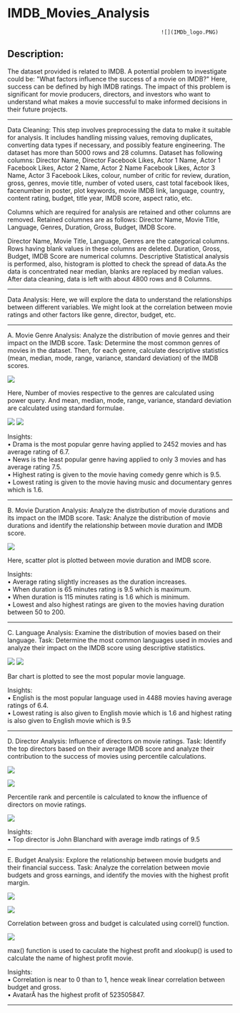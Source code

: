 # IMDB_Movies_Analysis
                                                    ![](IMDb_logo.PNG)

## Description:
The dataset provided is related to IMDB.
A potential problem to investigate could be: "What factors influence the success of a movie on IMDB?" Here, success can be defined by high IMDB ratings.
The impact of this problem is significant for movie producers, directors, and investors who want to understand what makes a movie successful to make informed decisions in their future projects.

--------------------------------------------------------------------------------------------------------------------------------------------------------------------------------------------------------------------
Data Cleaning: This step involves preprocessing the data to make it suitable for analysis. It includes handling missing values, removing duplicates, converting data types if necessary, and possibly feature engineering.
The dataset has more than 5000 rows and 28 columns.
Dataset has following columns:
Director Name, Director Facebook Likes, Actor 1 Name, Actor 1 Facebook Likes, Actor 2 Name, Actor 2 Name Facebook Likes, Actor 3 Name, Actor 3 Facebook Likes, colour, number of critic for review, duration,
gross, genres, movie title, number of voted users, cast total facebook likes, facenumber in poster, plot keywords, movie IMDB link, language, country, content rating, budget, title year, IMDB score,
aspect ratio, etc.

Columns which are required for analysis are retained and other columns are removed.
Retained columnes are as follows:
Director Name, Movie Title, Language, Genres, Duration, Gross, Budget, IMDB Score.

Director Name, Movie Title, Language, Genres are the categorical columns. Rows having blank values in these columns are deleted.
Duration, Gross, Budget, IMDB Score are numerical columns. Descriptive Statistical analysis is performed, also, histogram is plotted to check the spread of data.As the data is concentrated near median, blanks are
replaced by median values. After data cleaning, data is left with about 4800 rows and 8 Columns.

--------------------------------------------------------------------------------------------------------------------------------------------------------------------------------------------------------------------
Data Analysis: Here, we will explore the data to understand the relationships between different variables. We might look at the correlation between movie ratings and other factors like genre, director, budget, etc.

--------------------------------------------------------------------------------------------------------------------------------------------------------------------------------------------------------------------
A. Movie Genre Analysis: Analyze the distribution of movie genres and their impact on the IMDB score.
Task: Determine the most common genres of movies in the dataset. Then, for each genre, calculate descriptive statistics (mean, median, mode, range, variance, standard deviation) of the IMDB scores.

![](A0.PNG)

Here, Number of movies respective to the genres are calculated using power query. And mean, median, mode, range, variance, standard deviation are calculated using standard formulae.

![](A1.PNG)
![](A2.PNG)

Insights:<br/>
• Drama is the most popular genre having applied to 2452 movies and has average rating of 6.7.<br/>
• News is the least popular genre having applied to only 3 movies and has average rating 7.5.<br/>
• Highest rating is given to the movie having comedy genre which is 9.5.<br/>
• Lowest rating is given to the movie having music and documentary genres which is 1.6.

--------------------------------------------------------------------------------------------------------------------------------------------------------------------------------------------------------------------
B. Movie Duration Analysis: Analyze the distribution of movie durations and its impact on the IMDB score.
Task: Analyze the distribution of movie durations and identify the relationship between movie duration and IMDB score.

![](B.PNG)

Here, scatter plot is plotted between movie duration and IMDB score.

Insights:<br/>
• Average rating slightly increases as the duration increases.<br/>
• When duration is 65 minutes rating is 9.5 which is maximum.<br/>
• When duration is 115 minutes rating is 1.6 which is minimum.<br/>
• Lowest and also highest ratings are given to the movies having duration between 50 to 200.

--------------------------------------------------------------------------------------------------------------------------------------------------------------------------------------------------------------------
C. Language Analysis: Examine the distribution of movies based on their language.
Task: Determine the most common languages used in movies and analyze their impact on the IMDB score using descriptive statistics.

![](C1.PNG)
![](C2.PNG)

Bar chart is plotted to see the most popular movie language.

Insights:<br/>
• English is the most popular language used in 4488 movies having average ratings of 6.4.<br/>
• Lowest rating is also given to English movie which is 1.6 and highest rating is also given to English movie which is 9.5

--------------------------------------------------------------------------------------------------------------------------------------------------------------------------------------------------------------------
D. Director Analysis: Influence of directors on movie ratings.
Task: Identify the top directors based on their average IMDB score and analyze their contribution to the success of movies using percentile calculations.

![](D0.PNG)

![](D01.PNG)

Percentile rank and percentile is calculated to know the influence of directors on movie ratings.

![](D.PNG)

Insights:<br/>
• Top director is John Blanchard with average imdb ratings of 9.5

--------------------------------------------------------------------------------------------------------------------------------------------------------------------------------------------------------------------
E. Budget Analysis: Explore the relationship between movie budgets and their financial success.
Task: Analyze the correlation between movie budgets and gross earnings, and identify the movies with the highest profit margin.

![](E0.PNG)

![](E.PNG)

Correlation between gross and budget is calculated using correl() function.

![](E01.PNG)

max() function is used to caculate the highest profit and xlookup() is used to calculate the name of highest profit movie.

Insights:<br/>
• Correlation is near to 0 than to 1, hence weak linear correlation between budget and gross.<br/>
• AvatarÂ has the highest profit of 523505847.

--------------------------------------------------------------------------------------------------------------------------------------------------------------------------------------------------------------------
